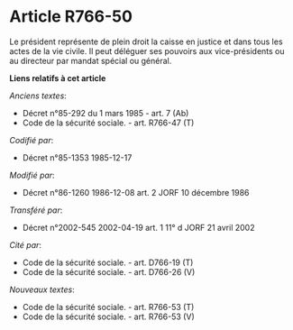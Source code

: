 # Article R766-50

Le président représente de plein droit la caisse en justice et dans tous les actes de la vie civile. Il peut déléguer ses
pouvoirs aux vice-présidents ou au directeur par mandat spécial ou général.

**Liens relatifs à cet article**

_Anciens textes_:

  - Décret n°85-292 du 1 mars 1985 - art. 7 (Ab)
  - Code de la sécurité sociale. - art. R766-47 (T)

_Codifié par_:

  - Décret n°85-1353 1985-12-17

_Modifié par_:

  - Décret n°86-1260 1986-12-08 art. 2 JORF 10 décembre 1986

_Transféré par_:

  - Décret n°2002-545 2002-04-19 art. 1 11° d JORF 21 avril 2002

_Cité par_:

  - Code de la sécurité sociale. - art. D766-19 (T)
  - Code de la sécurité sociale. - art. D766-26 (V)

_Nouveaux textes_:

  - Code de la sécurité sociale. - art. R766-53 (T)
  - Code de la sécurité sociale. - art. R766-53 (V)
